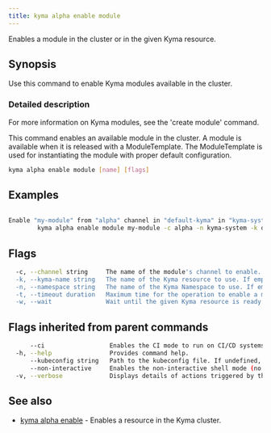 ```yaml
---
title: kyma alpha enable module
---
```


Enables a module in the cluster or in the given Kyma resource.

## Synopsis

Use this command to enable Kyma modules available in the cluster.

### Detailed description

For more information on Kyma modules, see the 'create module' command.

This command enables an available module in the cluster. 
A module is available when it is released with a ModuleTemplate. The ModuleTemplate is used for instantiating the module with proper default configuration.


```bash
kyma alpha enable module [name] [flags]
```

## Examples

```bash

Enable "my-module" from "alpha" channel in "default-kyma" in "kyma-system" Namespace
		kyma alpha enable module my-module -c alpha -n kyma-system -k default-kyma

```

## Flags

```bash
  -c, --channel string     The name of the module's channel to enable.
  -k, --kyma-name string   The name of the Kyma resource to use. If empty, the 'default-kyma' is used. (default "default-kyma") (default "default-kyma")
  -n, --namespace string   The name of the Kyma Namespace to use. If empty, the default 'kyma-system' Namespace is used. (default "kyma-system") (default "kyma-system")
  -t, --timeout duration   Maximum time for the operation to enable a module. (default 1m0s)
  -w, --wait               Wait until the given Kyma resource is ready.
```

## Flags inherited from parent commands

```bash
      --ci                  Enables the CI mode to run on CI/CD systems. It avoids any user interaction (such as no dialog prompts) and ensures that logs are formatted properly in log files (such as no spinners for CLI steps).
  -h, --help                Provides command help.
      --kubeconfig string   Path to the kubeconfig file. If undefined, Kyma CLI uses the KUBECONFIG environment variable, or falls back "/$HOME/.kube/config".
      --non-interactive     Enables the non-interactive shell mode (no colorized output, no spinner).
  -v, --verbose             Displays details of actions triggered by the command.
```

## See also

* [kyma alpha enable](kyma_alpha_enable.md)	 - Enables a resource in the Kyma cluster.

